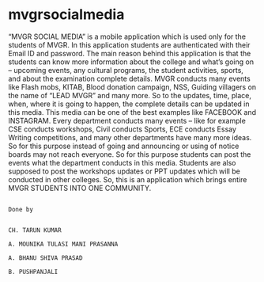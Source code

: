 # mvgrsocialmedia



“MVGR SOCIAL MEDIA” is a mobile application which is used only for the students of MVGR. In this application students are authenticated with their Email ID and password. The main reason behind this application is that the students can know more information about the college and what’s going on – upcoming events, any cultural programs, the student activities, sports, and about the examination complete details. MVGR conducts many events like Flash mobs, KITAB, Blood donation campaign, NSS, Guiding villagers on the name of “LEAD MVGR” and many more. So to the updates, time, place, when, where it is going to happen, the complete details can be updated in this media. This media can be one of the best examples like FACEBOOK and INSTAGRAM. Every department conducts many events – like for example CSE conducts workshops, Civil conducts Sports, ECE conducts Essay Writing competitions, and many other departments have many more ideas. So for this purpose instead of going and announcing or using of notice boards may not reach everyone. So for this purpose students can post the events what the department conducts in this media. Students are also supposed to post the workshops updates or PPT updates which will be conducted in other colleges. So, this is an application which brings entire MVGR STUDENTS INTO ONE COMMUNITY.


                                                                                       Done by
                                                                                                     
                                                                                CH. TARUN KUMAR
                                                                                A. MOUNIKA TULASI MANI PRASANNA
                                                                                A. BHANU SHIVA PRASAD
                                                                                B. PUSHPANJALI
